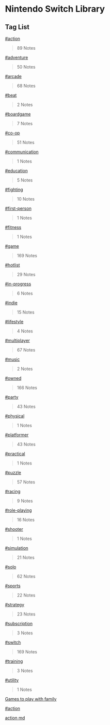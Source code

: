 # Nintendo Switch Library

## Tag List

[#action](./Tags/action.html)
> 89 Notes

[#adventure](./Tags/adventure.html)
> 50 Notes

[#arcade](./Tags/arcade.html)
> 68 Notes

[#beat](./Tags/beat.html)
> 2 Notes

[#boardgame](./Tags/boardgame.html)
> 7 Notes

[#co-op](./Tags/co-op.html)
> 51 Notes

[#communication](./Tags/communication.html)
> 1 Notes

[#education](./Tags/education.html)
> 5 Notes

[#fighting](./Tags/fighting.html)
> 10 Notes

[#first-person](./Tags/first-person.html)
> 1 Notes

[#fitness](./Tags/fitness.html)
> 1 Notes

[#game](./Tags/game.html)
> 169 Notes

[#hotlist](./Tags/hotlist.html)
> 29 Notes

[#in-progress](./Tags/in-progress.html)
> 6 Notes

[#indie](./Tags/indie.html)
> 15 Notes

[#lifestyle](./Tags/lifestyle.html)
> 4 Notes

[#multiplayer](./Tags/multiplayer.html)
> 67 Notes

[#music](./Tags/music.html)
> 2 Notes

[#owned](./Tags/owned.html)
> 166 Notes

[#party](./Tags/party.html)
> 43 Notes

[#physical](./Tags/physical.html)
> 1 Notes

[#platformer](./Tags/platformer.html)
> 43 Notes

[#practical](./Tags/practical.html)
> 1 Notes

[#puzzle](./Tags/puzzle.html)
> 57 Notes

[#racing](./Tags/racing.html)
> 9 Notes

[#role-playing](./Tags/role-playing.html)
> 16 Notes

[#shooter](./Tags/shooter.html)
> 1 Notes

[#simulation](./Tags/simulation.html)
> 21 Notes

[#solo](./Tags/solo.html)
> 62 Notes

[#sports](./Tags/sports.html)
> 22 Notes

[#strategy](./Tags/strategy.html)
> 23 Notes

[#subscription](./Tags/subscription.html)
> 3 Notes

[#switch](./Tags/switch.html)
> 169 Notes

[#training](./Tags/training.html)
> 3 Notes

[#utility](./Tags/utility.html)
> 1 Notes

[Games to play with family](./Tags/Games_to_play_with_family.html)

[#action](./Tags/_#action.html)

[action md](./Tags/action.md)


